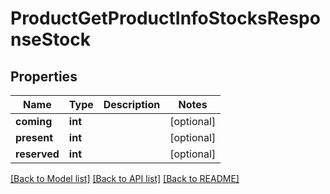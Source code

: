 # ProductGetProductInfoStocksResponseStock

## Properties
Name | Type | Description | Notes
------------ | ------------- | ------------- | -------------
**coming** | **int** |  | [optional] 
**present** | **int** |  | [optional] 
**reserved** | **int** |  | [optional] 

[[Back to Model list]](../README.md#documentation-for-models) [[Back to API list]](../README.md#documentation-for-api-endpoints) [[Back to README]](../README.md)


